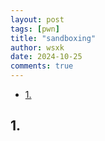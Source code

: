 ```yaml
---
layout: post
tags: [pwn]
title: "sandboxing"
author: wsxk
date: 2024-10-25
comments: true
---
```


- [1.](#1)

## 1. 